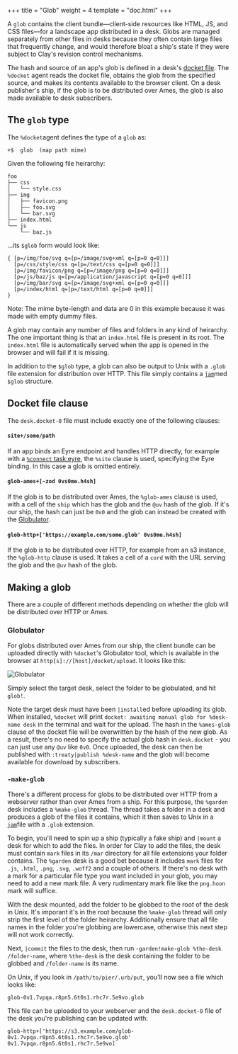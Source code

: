 +++
title = "Glob"
weight = 4
template = "doc.html"
+++

A `glob` contains the client bundle—client-side resources like HTML, JS, and CSS files—for a landscape app distributed in a desk. Globs are managed separately from other files in desks because they often contain large files that frequently change, and would therefore bloat a ship's state if they were subject to Clay's revision control mechanisms.

The hash and source of an app's glob is defined in a desk's [docket file](/userspace/apps/reference/dist/docket). The `%docket` agent reads the docket file, obtains the glob from the specified source, and makes its contents available to the browser client. On a desk publisher's ship, if the glob is to be distributed over Ames, the glob is also made available to desk subscribers.

## The `glob` type

The `%docket`agent defines the type of a `glob` as:

```hoon
+$  glob  (map path mime)
```

Given the following file heirarchy:

```
foo
├── css
│   └── style.css
├── img
│   ├── favicon.png
│   ├── foo.svg
│   └── bar.svg
├── index.html
└── js
    └── baz.js
```

...its `$glob` form would look like:

```hoon
{ [p=/img/foo/svg q=[p=/image/svg+xml q=[p=0 q=0]]]
  [p=/css/style/css q=[p=/text/css q=[p=0 q=0]]]
  [p=/img/favicon/png q=[p=/image/png q=[p=0 q=0]]]
  [p=/js/baz/js q=[p=/application/javascript q=[p=0 q=0]]]
  [p=/img/bar/svg q=[p=/image/svg+xml q=[p=0 q=0]]]
  [p=/index/html q=[p=/text/html q=[p=0 q=0]]]
}
```

Note: The mime byte-length and data are 0 in this example because it was made with empty dummy files.

A glob may contain any number of files and folders in any kind of heirarchy. The one important thing is that an `index.html` file is present in its root. The `index.html` file is automatically served when the app is opened in the browser and will fail if it is missing.

In addition to the `$glob` type, a glob can also be output to Unix with a `.glob` file extension for distribution over HTTP. This file simply contains a [`jam`](/language/hoon/reference/stdlib/2p#jam)med `$glob` structure.

## Docket file clause

The `desk.docket-0` file must include exactly one of the following clauses:

#### `site+/some/path`

If an app binds an Eyre endpoint and handles HTTP directly, for example with a [`%connect` task:eyre](/system/kernel/eyre/reference/tasks#connect), the `%site` clause is used, specifying the Eyre binding. In this case a glob is omitted entirely.

#### `glob-ames+[~zod 0vs0me.h4sh]`

If the glob is to be distributed over Ames, the `%glob-ames` clause is used, with a cell of the `ship` which has the glob and the `@uv` hash of the glob. If it's our ship, the hash can just be `0v0` and the glob can instead be created with the [Globulator](#globulator).

#### `glob-http+['https://example.com/some.glob' 0vs0me.h4sh]`

If the glob is to be distributed over HTTP, for example from an s3 instance, the `%glob-http` clause is used. It takes a cell of a `cord` with the URL serving the glob and the `@uv` hash of the glob.

## Making a glob

There are a couple of different methods depending on whether the glob will be distributed over HTTP or Ames.

### Globulator

For globs distributed over Ames from our ship, the client bundle can be uploaded directly with `%docket`'s Globulator tool, which is available in the browser at `http[s]://[host]/docket/upload`. It looks like this:

![Globulator](https://media.urbit.org/docs/userspace/dist/globulator.png)

Simply select the target desk, select the folder to be globulated, and hit `glob!`.

Note the target desk must have been `|install`ed before uploading its glob. When installed, `%docket` will print `docket: awaiting manual glob for %desk-name desk` in the terminal and wait for the upload. The hash in the `%ames-glob` clause of the docket file will be overwritten by the hash of the new glob. As a result, there's no need to specify the actual glob hash in `desk.docket` - you can just use any `@uv` like `0v0`. Once uploaded, the desk can then be published with `:treaty|publish %desk-name` and the glob will become available for download by subscribers.

### `-make-glob`

There's a different process for globs to be distributed over HTTP from a webserver rather than over Ames from a ship. For this purpose, the `%garden` desk includes a `%make-glob` thread. The thread takes a folder in a desk and produces a glob of the files it contains, which it then saves to Unix in a [`jam`](/language/hoon/reference/stdlib/2p#jam)file with a `.glob` extension.

To begin, you'll need to spin up a ship (typically a fake ship) and `|mount` a desk for which to add the files. In order for Clay to add the files, the desk must contain `mark` files in its `/mar` directory for all file extensions your folder contains. The `%garden` desk is a good bet because it includes `mark` files for `.js`, `.html`, `.png`, `.svg`, `.woff2` and a couple of others. If there's no desk with a mark for a particular file type you want included in your glob, you may need to add a new mark file. A very rudimentary mark file like the `png.hoon` mark will suffice.

With the desk mounted, add the folder to be globbed to the root of the desk in Unix. It's imporant it's in the root because the `%make-glob` thread will only strip the first level of the folder heirarchy. Additionally ensure that all file names in the folder you're globbing are lowercase, otherwise this next step will not work correctly.

Next, `|commit` the files to the desk, then run `-garden!make-glob %the-desk /folder-name`, where `%the-desk` is the desk containing the folder to be globbed and `/folder-name` is its name.

On Unix, if you look in `/path/to/pier/.urb/put`, you'll now see a file which looks like:

```
glob-0v1.7vpqa.r8pn5.6t0s1.rhc7r.5e9vo.glob
```

This file can be uploaded to your webserver and the `desk.docket-0` file of the desk you're publishing can be updated with:

```hoon
glob-http+['https://s3.example.com/glob-0v1.7vpqa.r8pn5.6t0s1.rhc7r.5e9vo.glob' 0v1.7vpqa.r8pn5.6t0s1.rhc7r.5e9vo]
```
